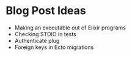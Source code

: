 # Blog Post Ideas
- Making an executable out of Elixir programs
- Checking STDIO in tests
- Authenticate plug
- Foreign keys in Ecto migrations
